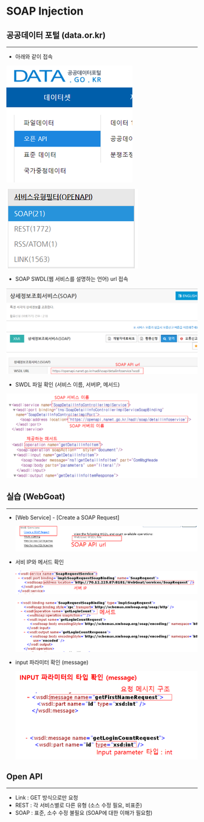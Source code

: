 # SOAP Injection



## 공공데이터 포털 (data.or.kr)

---

- 아래와 같이 접속

![SOAP%20Injection/Untitled.png](SOAP%20Injection/Untitled.png)

![SOAP%20Injection/Untitled%201.png](SOAP%20Injection/Untitled%201.png)



- SOAP SWDL(웹 서비스를 설명하는 언어) url 접속

![SOAP%20Injection/Untitled%202.png](SOAP%20Injection/Untitled%202.png)



- SWDL 파일 확인 (서비스 이름, 서버IP, 메서드)

![SOAP%20Injection/Untitled%203.png](SOAP%20Injection/Untitled%203.png)



## 실습 (WebGoat)

---

- [Web Service] - [Create a SOAP Request]

    ![SOAP%20Injection/Untitled%204.png](SOAP%20Injection/Untitled%204.png)

    

- 서비 IP와 메서드 확인

    ![SOAP%20Injection/Untitled%205.png](SOAP%20Injection/Untitled%205.png)

    ![SOAP%20Injection/Untitled%206.png](SOAP%20Injection/Untitled%206.png)

    

- input 파라미터 확인 (message)

    ![SOAP%20Injection/Untitled%207.png](SOAP%20Injection/Untitled%207.png)

## Open API

---

- Link : GET 방식으로만 요청
- REST : 각 서비스별로 다른 유형 (소스 수정 필요, 비표준)
- SOAP : 표준, 소수 수정 불필요 (SOAP에 대한 이해가 필요함)